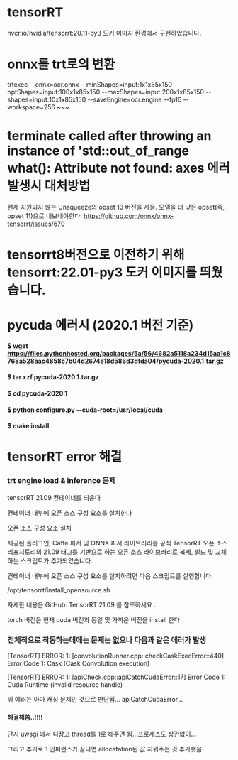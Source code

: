 # tensorRT

nvcr.io/nvidia/tensorrt:20.11-py3 도커 이미지 환경에서 구현하였습니다.


# onnx를 trt로의 변환

trtexec --onnx=ocr.onnx --minShapes=input:1x1x85x150 --optShapes=input:100x1x85x150 --maxShapes=input:200x1x85x150 --shapes=input:10x1x85x150 --saveEngine=ocr.engine --fp16 --workspace=256 ~~~

# terminate called after throwing an instance of 'std::out_of_range what(): Attribute not found: axes 에러 발생시 대처방법
현재 지원되지 않는 Unsqueeze의 opset 13 버전을 사용. 모델을 더 낮은 opset(즉, opset 11)으로 내보내야한다.
https://github.com/onnx/onnx-tensorrt/issues/670

# tensorrt8버전으로 이전하기 위해 tensorrt:22.01-py3 도커 이미지를 띄웠습니다.

# pycuda 에러시 (2020.1 버전 기준)
#### $ wget https://files.pythonhosted.org/packages/5a/56/4682a5118a234d15aa1c8768a528aac4858c7b04d2674e18d586d3dfda04/pycuda-2020.1.tar.gz
#### $ tar xzf pycuda-2020.1.tar.gz
#### $ cd pycuda-2020.1
#### $ python configure.py --cuda-root=/usr/local/cuda
#### $ make install

# tensorRT error 해결

### trt engine load & inference 문제 

tensorRT 21.09 컨테이너를 띄운다

컨테이너 내부에 오픈 소스 구성 요소를 설치한다

오픈 소스 구성 요소 설치

제공된 플러그인, Caffe 파서 및 ONNX 파서 라이브러리를 공식 TensorRT 오픈 소스 리포지토리의 21.09 태그를 기반으로 하는 오픈 소스 라이브러리로 복제, 빌드 및 교체하는 스크립트가 추가되었습니다.

컨테이너 내부에 오픈 소스 구성 요소를 설치하려면 다음 스크립트를 실행합니다.

/opt/tensorrt/install_opensource.sh

자세한 내용은 GitHub: TensorRT 21.09 를 참조하세요 .

torch 버전은 현재 cuda 버전과 동일 및 가까운 버전을 install 한다

### 전체적으로 작동하는데에는 문제는 없으나 다음과 같은 에러가 발생 

[TensorRT] ERROR: 1: [convolutionRunner.cpp::checkCaskExecError<false>::440] Error Code 1: Cask (Cask Convolution execution)
  
[TensorRT] ERROR: 1: [apiCheck.cpp::apiCatchCudaError::17] Error Code 1: Cuda Runtime (invalid resource handle)
  
위 에러는 아마 캐싱 문제인 것으로 판단됨... apiCatchCudaError...

#### 해결해씀..!!!!

단지 uwsgi 에서 디장고 thread를 1로 해주면 됨...프로세스도 상관없이...

그리고 추가로 1 인퍼런스가 끝나면 allocatation된 값 지워주는 것 추가햇음
